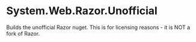 System.Web.Razor.Unofficial
===========================

Builds the unofficial Razor nuget. This is for licensing reasons - it is NOT a fork of Razor.
